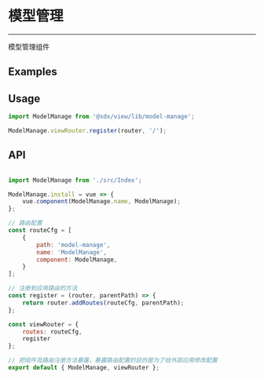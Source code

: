 # 模型管理
---

模型管理组件

## Examples

<Common-BasicUsage>
  <view-model-manage-index />
</Common-BasicUsage>


## Usage

```js
import ModelManage from '@sdx/view/lib/model-manage';

ModelManage.viewRouter.register(router, '/');
```


## API


```js

import ModelManage from './src/Index';

ModelManage.install = vue => {
    vue.component(ModelManage.name, ModelManage);
};

// 路由配置
const routeCfg = [
    {
        path: 'model-manage',
        name: 'ModelManage',
        component: ModelManage,
    }
];

// 注册到应用路由的方法
const register = (router, parentPath) => {
    return router.addRoutes(routeCfg, parentPath);
};

const viewRouter = {
    routes: routeCfg,
    register
};

// 把组件及路由注册方法暴露，暴露路由配置的目的是为了给外部应用修改配置
export default { ModelManage, viewRouter };

```